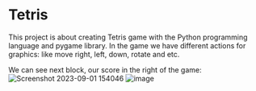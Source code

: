 # Tetris
 This project is about creating Tetris game with the Python programming language and pygame library. 
In the game we have different actions for graphics: like move right, left, down, rotate and etc.

We can see next block, our score in the right of the game:
![Screenshot 2023-09-01 154046](https://github.com/ZhalaBaghirova/Tetris/assets/142420665/d432d732-00fa-44dd-ab74-751f0861c56f)
![image](https://github.com/ZhalaBaghirova/Tetris/assets/142420665/97219214-ffad-4421-b368-a175ed897cae)




